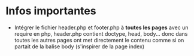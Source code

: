 <h1>Infos importantes</h1>
<ul>
<li>Intégrer le fichier header.php et footer.php à <b>toutes les pages</b> avec un require en php, header.php contient doctype, head, body... donc dans toutes les autres pages ont met directement le contenu comme si on partait de la balise body (s'inspirer de la page index)</li>
</ul>
